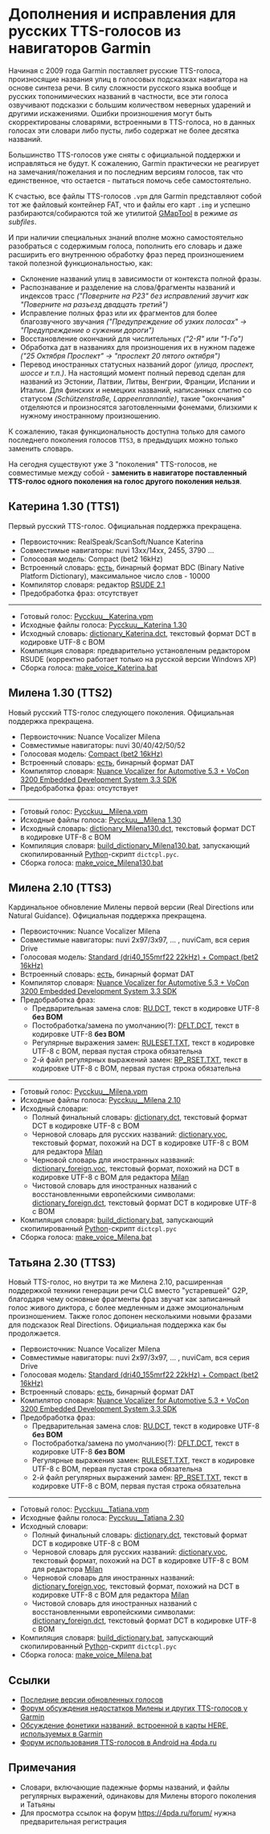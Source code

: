 # Дополнения и исправления для русских TTS-голосов из навигаторов Garmin

Начиная с 2009 года Garmin поставляет русские TTS-голоса, произносящие названия улиц
в голосовых подсказках навигатора на основе синтеза речи.
В силу сложности русского языка вообще и русских топонимических названий в частности,
все эти голоса озвучивают подсказки с большим количеством неверных ударений
и другими искажениями.
Ошибки произношения могут быть скорректированы словарями, встроенными в TTS-голоса,
но в данных голосах эти словари либо пусты, либо содержат не более десятка названий.

Большинство TTS-голосов уже сняты с официальной поддержки и исправляться не будут.
К сожалению, Garmin практически не реагирует на замечания/пожелания и по последним
версиям голосов, так что единственное, что остается - пытаться помочь себе самостоятельно.

К счастью, все файлы TTS-голосов `.vpm` для Garmin представляют собой тот же файловый
контейнер FAT, что и файлы его карт `.img` и успешно разбираются/собираются той же утилитой
[GMapTool](http://www.gmaptool.eu/en/content/gmaptool) в режиме *as subfiles*.

И при наличии специальных знаний вполне можно самостоятельно разобраться с содержимым
голоса, пополнить его словарь и даже расширить его внутреннюю обработку фраз перед
произношением такой полезной функциональностью, как:
* Склонение названий улиц в зависимости от контекста полной фразы.
* Распознавание и разделение на слова/фрагменты названий и индексов трасс
  *("Поверните на Р23" без исправлений звучит как "Поверните на разъезд двадцать третий")*
* Исправление полных фраз или их фрагментов для более благозвучного звучания
  *("Предупреждение об узких полосах" -> "Предупреждение о сужении дороги")*
* Восстановление окончаний для числительных *("2-Я" или "1-Го")*
* Обработка дат в названиях для произношения их в нужном падеже
  *("25 Октября Проспект" -> "проспект 20 пятого октября")*
* Перевод иностранных статусных названий дорог *(улица, проспект, шоссе и т.п.)*.
  На настоящий момент полный перевод сделан для названий из Эстонии, Латвии, Литвы, Венгрии, Франции,
  Испании и Италии.
  Для финских и немецких названий, написанных слитно со статусом *(Schützenstraße, Lappeenrannantie)*,
  такие "окончания" отделяются и произносятся заготовленными фонемами, близкими к нужному
  иностранному произношению.

К сожалению, такая функциональность доступна только для самого последнего поколения голосов `TTS3`, в
предыдущих можно только заменить словарь.

На сегодня существуют уже 3 "поколения" TTS-голосов, не совместимые между собой -
**заменить в навигаторе поставленный TTS-голос одного поколения на голос другого поколения нельзя**.

## Катерина 1.30 (TTS1)
Первый русский TTS-голос. Официальная поддержка прекращена.
* Первоисточник: RealSpeak/ScanSoft/Nuance Katerina
* Совместимые навигаторы: nuvi 13xx/14xx, 2455, 3790 ...
* Голосовая модель: Compact (bet2 16kHz)
* Встроенный словарь: [есть](src/Pycckuu__Katerina%201.30/DICT.BDC),
  бинарный формат BDC (Binary Native Platform Dictionary),
  максимальное число слов - 10000
* Компилятор словаря: редактор [RSUDE 2.1](https://4pda.ru/forum/index.php?s=&showtopic=200728&view=findpost&p=16267391)
* Предобработка фраз: отсутствует

***

* Готовый голос: [Pycckuu__Katerina.vpm](dist/Pycckuu__Katerina%201.30/Pycckuu__Katerina.vpm)
* Исходные файлы голоса: [Pycckuu__Katerina 1.30](src/Pycckuu__Katerina%201.30/)
* Исходный словарь: [dictionary_Katerina.dct](src/dictionary_Katerina.dct),
  текстовый формат DCT в кодировке UTF-8 с BOM
* Компиляция словаря: предварительно установленым редактором RSUDE
  (корректно работает только на русской версии Windows XP)
* Сборка голоса: [make_voice_Katerina.bat](src/make_voice_Katerina.bat)


## Милена 1.30 (TTS2)
Новый русский TTS-голос следующего поколения. Официальная поддержка прекращена.
* Первоисточник: Nuance Vocalizer Milena
* Совместимые навигаторы: nuvi 30/40/42/50/52
* Голосовая модель: [Compact (bet2 16kHz)](src/Pycckuu__Milena%201.30/BRKINF16.HDR)
* Встроенный словарь: [есть](src/Pycckuu__Milena%201.30/UDCT_RUR.DAT),
  бинарный формат DAT
* Компилятор словаря: [Nuance Vocalizer for Automotive 5.3 + VoCon 3200 Embedded Development System 3.3 SDK](https://4pda.ru/forum/index.php?s=&showtopic=200728&view=findpost&p=19069591)
* Предобработка фраз: отсутствует

***

* Готовый голос: [Pycckuu__Milena.vpm](dist/Pycckuu__Milena%201.30/Pycckuu__Milena.vpm)
* Исходные файлы голоса: [Pycckuu__Milena 1.30](src/Pycckuu__Milena%201.30/)
* Исходный словарь: [dictionary_Milena130.dct](src/dictionary_Milena130.dct),
  текстовый формат DCT в кодировке UTF-8 с BOM
* Компиляция словаря: [build_dictionary_Milena130.bat](src/build_dictionary_Milena130.bat),
  запускающий скопилированный [Python](https://www.python.org/download/releases/2.5.4/)-скрипт `dictcpl.pyc`.
* Сборка голоса: [make_voice_Milena130.bat](src/make_voice_Milena130.bat)


## Милена 2.10 (TTS3)
Кардинальное обновление Милены первой версии (Real Directions или Natural Guidance).
Официальная поддержка прекращена.
* Первоисточник: Nuance Vocalizer Milena
* Совместимые навигаторы: nuvi 2x97/3x97, ... , nuviCam, вся серия Drive
* Голосовая модель: [Standard (dri40_155mrf22 22kHz) + Compact (bet2 16kHz)](src/Pycckuu__Milena%202.10/BRKINF22.HDR)
* Встроенный словарь: [есть](src/Pycckuu__Milena%202.10/UDCT_RUR.DAT),
  бинарный формат DAT
* Компилятор словаря: [Nuance Vocalizer for Automotive 5.3 + VoCon 3200 Embedded Development System 3.3 SDK](https://4pda.ru/forum/index.php?s=&showtopic=200728&view=findpost&p=19069591)
* Предобработка фраз: 
  * Предварительная замена слов: [RU.DCT](src/Pycckuu__Milena%202.10/RU.DCT),
    текст в кодировке UTF-8 **без BOM**
  * Постобработка/замена по умолчанию(?): [DFLT.DCT](src/Pycckuu__Milena%202.10/DFLT.DCT),
    текст в кодировке UTF-8 **без BOM**
  * Регулярные выражения замен: [RULESET.TXT](src/Pycckuu__Milena%202.10/RULESET.TXT),
    текст в кодировке UTF-8 с BOM, первая пустая строка обязательна
  * 2-й файл регулярных выражений замен: [RP_RSET.TXT](src/Pycckuu__Milena%202.10/RP_RSET.TXT),
    текст в кодировке UTF-8 с BOM, первая пустая строка обязательна

***

* Готовый голос: [Pycckuu__Milena.vpm](dist/Pycckuu__Milena%202.10/Pycckuu__Milena.vpm)
* Исходные файлы голоса: [Pycckuu__Milena 2.10](src/Pycckuu__Milena%202.10/)
* Исходный словари:
  * Полный финальный словарь: [dictionary.dct](src/dictionary.dct),
    текстовый формат DCT в кодировке UTF-8 с BOM
  * Черновой словарь для русских названий: [dictionary.voc](src/dictionary.voc),
    текстовый формат, похожий на DCT в кодировке UTF-8 с BOM для редактора
    [Milan](https://4pda.ru/forum/index.php?s=&showtopic=200728&view=findpost&p=20937413)
  * Черновой словарь для иностранных названий: [dictionary_foreign.voc](src/dictionary_foreign.voc),
    текстовый формат, похожий на DCT в кодировке UTF-8 с BOM для редактора
    [Milan](https://4pda.ru/forum/index.php?s=&showtopic=200728&view=findpost&p=20937413)
  * Чистовой словарь для иностранных названий с восстановленными европейскими символами:
    [dictionary_foreign.dct](src/dictionary_foreign.dct),
    текстовый формат DCT в кодировке UTF-8 с BOM
* Компиляция словаря: [build_dictionary.bat](src/build_dictionary.bat),
  запускающий скопилированный [Python](https://www.python.org/download/releases/2.5.4/)-скрипт `dictcpl.pyc`
* Сборка голоса: [make_voice_Milena.bat](src/make_voice_Milena.bat)


## Татьяна 2.30 (TTS3)
Новый TTS-голос, но внутри та же Милена 2.10, расширенная поддержкой техники генерации речи CLC вместо
"устаревшей" G2P, благодаря чему основные фрагменты фраз звучат как записанный голос живого диктора,
с более медленным и даже эмоциональным произношением.
Также голос допонен несколькими новыми фразами для подсказок Real Directions.
Официальная поддержка как бы продолжается.
* Первоисточник: Nuance Vocalizer Milena
* Совместимые навигаторы: nuvi 2x97/3x97, ... , nuviCam, вся серия Drive
* Голосовая модель: [Standard (dri40_155mrf22 22kHz) + Compact (bet2 16kHz)](src/Pycckuu__Tatiana%202.30/BRKINF22.HDR)
* Встроенный словарь: [есть](src/Pycckuu__Tatiana%202.30/UDCT_RUR.DAT),
  бинарный формат DAT
* Компилятор словаря: [Nuance Vocalizer for Automotive 5.3 + VoCon 3200 Embedded Development System 3.3 SDK](https://4pda.ru/forum/index.php?s=&showtopic=200728&view=findpost&p=19069591)
* Предобработка фраз: 
  * Предварительная замена слов: [RU.DCT](src/Pycckuu__Tatiana%202.30/RU.DCT),
    текст в кодировке UTF-8 **без BOM**
  * Постобработка/замена по умолчанию(?): [DFLT.DCT](src/Pycckuu__Tatiana%202.30/DFLT.DCT),
    текст в кодировке UTF-8 **без BOM**
  * Регулярные выражения замен: [RULESET.TXT](src/Pycckuu__Tatiana%202.30/RULESET.TXT),
    текст в кодировке UTF-8 с BOM, первая пустая строка обязательна
  * 2-й файл регулярных выражений замен: [RP_RSET.TXT](src/Pycckuu__Tatiana%202.30/RP_RSET.TXT),
    текст в кодировке UTF-8 с BOM, первая пустая строка обязательна

***

* Готовый голос: [Pycckuu__Tatiana.vpm](dist/Pycckuu__Tatiana%202.30/Pycckuu__Tatiana.vpm)
* Исходные файлы голоса: [Pycckuu__Tatiana 2.30](src/Pycckuu__Tatiana%202.30/)
* Исходный словари:
  * Полный финальный словарь: [dictionary.dct](src/dictionary.dct),
    текстовый формат DCT в кодировке UTF-8 с BOM
  * Черновой словарь для русских названий: [dictionary.voc](src/dictionary.voc),
    текстовый формат, похожий на DCT в кодировке UTF-8 с BOM для редактора
    [Milan](https://4pda.ru/forum/index.php?s=&showtopic=200728&view=findpost&p=20937413)
  * Черновой словарь для иностранных названий: [dictionary_foreign.voc](src/dictionary_foreign.voc),
    текстовый формат, похожий на DCT в кодировке UTF-8 с BOM для редактора
    [Milan](https://4pda.ru/forum/index.php?s=&showtopic=200728&view=findpost&p=20937413)
  * Чистовой словарь для иностранных названий с восстановленными европейскими символами:
    [dictionary_foreign.dct](src/dictionary_foreign.dct),
    текстовый формат DCT в кодировке UTF-8 с BOM
* Компиляция словаря: [build_dictionary.bat](src/build_dictionary.bat),
  запускающий скопилированный [Python](https://www.python.org/download/releases/2.5.4/)-скрипт `dictcpl.pyc`
* Сборка голоса: [make_voice_Milena.bat](src/make_voice_Milena.bat)



## Ссылки
* [Последние версии обновленных голосов](https://github.com/yuryleb/garmin-russian-tts-voices/releases)
* [Форум обсуждения недостатков Милены и других TTS-голосов у Garmin](http://nuvi.ru/forum/forum36/topic15794/)
* [Обсуждение фонетики названий, встроенной в карты HERE, используемых в Garmin](https://forum.mapcreator.here.com/forums/topic/%d1%84%d0%be%d0%bd%d0%b5%d1%82%d0%b8%d0%ba%d0%b0-%d1%80%d1%83%d1%81%d1%81%d0%ba%d0%b8%d1%85-%d0%bd%d0%b0%d0%b7%d0%b2%d0%b0%d0%bd%d0%b8%d0%b9-%d0%b2-%d0%ba%d0%b0%d1%80%d1%82%d0%b5-here/)
* [Форум использования TTS-голосов в Android на 4pda.ru](https://4pda.ru/forum/index.php?showtopic=200728)


## Примечания
* Словари, включающие падежные формы названий, и файлы регулярных выражений, одинаковы для
  Милены второго поколения и Татьяны
* Для просмотра ссылок на форум https://4pda.ru/forum/ нужна предварительная регистрация
